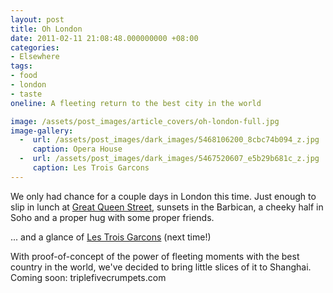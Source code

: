 ```yaml
---
layout: post
title: Oh London
date: 2011-02-11 21:08:48.000000000 +08:00
categories:
- Elsewhere
tags:
- food
- london
- taste
oneline: A fleeting return to the best city in the world

image: /assets/post_images/article_covers/oh-london-full.jpg
image-gallery:
  -  url: /assets/post_images/dark_images/5468106200_8cbc74b094_z.jpg
     caption: Opera House
  -  url: /assets/post_images/dark_images/5467520607_e5b29b681c_z.jpg
     caption: Les Trois Garcons
---
```

We only had chance for a couple days in London this time. Just enough to slip in lunch at <a href="http://www.triplefivedrew.com/taste-great-queen-street/">Great Queen Street</a>, sunsets in the Barbican, a cheeky half in Soho and a proper hug with some proper friends.

... and a glance of <a href="http://www.triplefiveshanghai.com/taste-les-trois-garcons/">Les Trois Garcons</a> (next time!)

With proof-of-concept of the power of fleeting moments with the best country in the world, we've decided to bring little slices of it to Shanghai. Coming soon: triplefivecrumpets.com

